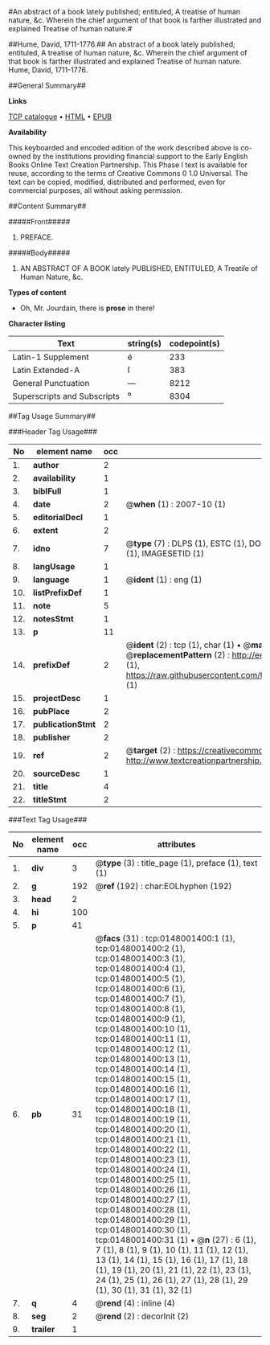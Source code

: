 #An abstract of a book lately published; entituled, A treatise of human nature, &c. Wherein the chief argument of that book is farther illustrated and explained Treatise of human nature.#

##Hume, David, 1711-1776.##
An abstract of a book lately published; entituled, A treatise of human nature, &c. Wherein the chief argument of that book is farther illustrated and explained
Treatise of human nature.
Hume, David, 1711-1776.

##General Summary##

**Links**

[TCP catalogue](http://www.ota.ox.ac.uk/tcp/)  • 
[HTML](http://tei.it.ox.ac.uk/tcp/Texts-HTML/free/004/004773773.html)  • 
[EPUB](http://tei.it.ox.ac.uk/tcp/Texts-EPUB/free/004/004773773.epub)

**Availability**

This keyboarded and encoded edition of the
	       work described above is co-owned by the institutions
	       providing financial support to the Early English Books
	       Online Text Creation Partnership. This Phase I text is
	       available for reuse, according to the terms of Creative
	       Commons 0 1.0 Universal. The text can be copied,
	       modified, distributed and performed, even for
	       commercial purposes, all without asking permission.


##Content Summary##

#####Front#####

1. PREFACE.

#####Body#####

1. AN
ABSTRACT
OF
A BOOK lately PUBLISHED,
ENTITULED,
A Treatiſe of Human Nature, &c.

**Types of content**

  * Oh, Mr. Jourdain, there is **prose** in there!

**Character listing**


|Text|string(s)|codepoint(s)|
|---|---|---|
|Latin-1 Supplement|é|233|
|Latin Extended-A|ſ|383|
|General Punctuation|—|8212|
|Superscripts             and Subscripts|⁰|8304|

##Tag Usage Summary##

###Header Tag Usage###

|No|element name|occ|attributes|
|---|---|---|---|
|1.|__author__|2||
|2.|__availability__|1||
|3.|__biblFull__|1||
|4.|__date__|2| @__when__ (1) : 2007-10 (1)|
|5.|__editorialDecl__|1||
|6.|__extent__|2||
|7.|__idno__|7| @__type__ (7) : DLPS (1), ESTC (1), DOCNO (1), TCP (1), GALEDOCNO (1), CONTENTSET (1), IMAGESETID (1)|
|8.|__langUsage__|1||
|9.|__language__|1| @__ident__ (1) : eng (1)|
|10.|__listPrefixDef__|1||
|11.|__note__|5||
|12.|__notesStmt__|1||
|13.|__p__|11||
|14.|__prefixDef__|2| @__ident__ (2) : tcp (1), char (1)  •  @__matchPattern__ (2) : ([0-9\-]+):([0-9IVX]+) (1), (.+) (1)  •  @__replacementPattern__ (2) : http://eebo.chadwyck.com/downloadtiff?vid=$1&page=$2 (1), https://raw.githubusercontent.com/textcreationpartnership/Texts/master/tcpchars.xml#$1 (1)|
|15.|__projectDesc__|1||
|16.|__pubPlace__|2||
|17.|__publicationStmt__|2||
|18.|__publisher__|2||
|19.|__ref__|2| @__target__ (2) : https://creativecommons.org/publicdomain/zero/1.0/ (1), http://www.textcreationpartnership.org/docs/. (1)|
|20.|__sourceDesc__|1||
|21.|__title__|4||
|22.|__titleStmt__|2||


###Text Tag Usage###

|No|element name|occ|attributes|
|---|---|---|---|
|1.|__div__|3| @__type__ (3) : title_page (1), preface (1), text (1)|
|2.|__g__|192| @__ref__ (192) : char:EOLhyphen (192)|
|3.|__head__|2||
|4.|__hi__|100||
|5.|__p__|41||
|6.|__pb__|31| @__facs__ (31) : tcp:0148001400:1 (1), tcp:0148001400:2 (1), tcp:0148001400:3 (1), tcp:0148001400:4 (1), tcp:0148001400:5 (1), tcp:0148001400:6 (1), tcp:0148001400:7 (1), tcp:0148001400:8 (1), tcp:0148001400:9 (1), tcp:0148001400:10 (1), tcp:0148001400:11 (1), tcp:0148001400:12 (1), tcp:0148001400:13 (1), tcp:0148001400:14 (1), tcp:0148001400:15 (1), tcp:0148001400:16 (1), tcp:0148001400:17 (1), tcp:0148001400:18 (1), tcp:0148001400:19 (1), tcp:0148001400:20 (1), tcp:0148001400:21 (1), tcp:0148001400:22 (1), tcp:0148001400:23 (1), tcp:0148001400:24 (1), tcp:0148001400:25 (1), tcp:0148001400:26 (1), tcp:0148001400:27 (1), tcp:0148001400:28 (1), tcp:0148001400:29 (1), tcp:0148001400:30 (1), tcp:0148001400:31 (1)  •  @__n__ (27) : 6 (1), 7 (1), 8 (1), 9 (1), 10 (1), 11 (1), 12 (1), 13 (1), 14 (1), 15 (1), 16 (1), 17 (1), 18 (1), 19 (1), 20 (1), 21 (1), 22 (1), 23 (1), 24 (1), 25 (1), 26 (1), 27 (1), 28 (1), 29 (1), 30 (1), 31 (1), 32 (1)|
|7.|__q__|4| @__rend__ (4) : inline (4)|
|8.|__seg__|2| @__rend__ (2) : decorInit (2)|
|9.|__trailer__|1||
